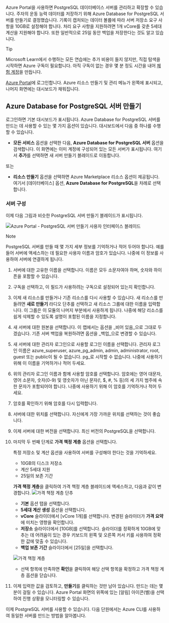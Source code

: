 Azure Portal을 사용하면 PostgreSQL 데이터베이스 서버를 관리하고 확장할 수 있습니다. 주자의 운동 능력 데이터를 저장하기 위해 Azure Database for PostgreSQL 서버를 만들기로 결정했습니다. 기록이 캡처되는 데이터 볼륨에 따라 서버 저장소 요구 사항을 10GB로 설정해야 합니다. 처리 요구 사항을 지원하려면 1개 vCore를 갖춘 5세대 계산을 지원해야 합니다. 또한 일반적으로 25일 동안 백업을 저장한다는 것도 알고 있습니다.

> [!TIP]
> Microsoft Learn에서 수행하는 모든 연습에는 추가 비용이 들지 않지만, 직접 탐색을 시작하면 Azure 구독이 필요합니다. 아직 구독이 없는 경우 몇 분 정도 시간을 내어 [체험 계정](https://azure.microsoft.com/free/?WT.mc_id=A261C142F)을 만듭니다.

[Azure Portal](https://portal.azure.com?azure-portal=true)에 로그인합니다. Azure 리소스 만들기 및 관리 메뉴가 왼쪽에 표시되고, 나머지 화면에는 대시보드가 채워집니다.

## <a name="create-an-azure-database-for-postgresql-server"></a>Azure Database for PostgreSQL 서버 만들기

로그인하면 기본 대시보드가 표시됩니다. Azure Database for PostgreSQL 서버를 만드는 데 사용할 수 있는 몇 가지 옵션이 있습니다. 대시보드에서 다음 중 하나를 수행할 수 있습니다.

- **모든 서비스** 옵션을 선택한 다음, **Azure Database for PostgreSQL 서버** 옵션을 검색합니다. 이 화면에는 이미 계정에 구성되어 있는 모든 서버가 표시됩니다. 여기서 **추가**를 선택하면 새 서버 만들기 블레이드로 이동합니다.

또는

- **리소스 만들기** 옵션을 선택하면 Azure Marketplace 리소스 옵션이 제공됩니다. 여기서 [데이터베이스] 옵션, **Azure Database for PostgreSQL**을 차례로 선택합니다.

### <a name="configure-the-server"></a>서버 구성

이제 다음 그림과 비슷한 PostgreSQL 서버 만들기 블레이드가 표시됩니다.

![Azure Portal - PostgreSQL 서버 만들기 사용자 인터페이스 블레이드](../media-draft/4-create-blade.png)

> [!NOTE]
> PostgreSQL 서버를 만들 때 몇 가지 세부 정보를 기억하거나 적어 두어야 합니다. 예를 들어 서버에 액세스하는 데 필요한 사용자 이름과 암호가 있습니다. 나중에 이 정보를 사용하여 서버에 연결하게 됩니다.

1. 서버에 대한 고유한 이름을 선택합니다. 이름은 모두 소문자여야 하며, 숫자와 하이픈을 포함할 수 있습니다.

1. 구독을 선택하고, 이 필드가 사용하려는 구독으로 설정되어 있는지 확인합니다.

1. 이제 새 리소스를 만들거나 기존 리소스를 다시 사용할 수 있습니다. 새 리소스를 만들려면 **새로 만들기** 라디오 단추를 선택하고 새 리소스 그룹에 대한 이름을 입력합니다. 이 그룹은 이 모듈의 나머지 부분에서 사용하게 됩니다. 나중에 해당 리소스를 쉽게 삭제할 수 있도록 설명이 포함된 이름을 지정합니다.

1. 새 서버에 대한 원본을 선택합니다. 이 랩에서는 옵션을 _비어 있음_으로 그대로 두겠습니다. 기존 서버 백업을 복원하려면 옵션을 _백업_으로 변경할 수 있습니다.

1. 새 서버에 대한 관리자 로그인으로 사용할 로그인 이름을 선택합니다. 관리자 로그인 이름은 azure_superuser, azure_pg_admin, admin, administrator, root, guest 또는 public이 될 수 없습니다. pg_로 시작할 수 없습니다. 나중에 사용하기 위해 이 이름을 기억하거나 적어 두세요.

1. 위의 관리자 로그인 이름과 함께 사용할 암호를 선택합니다. 암호에는 영어 대문자, 영어 소문자, 숫자(0-9) 및 영숫자가 아닌 문자(!, $, #, % 등)의 세 가지 범주에 속한 문자가 포함되어야 합니다. 나중에 사용하기 위해 이 암호를 기억하거나 적어 두세요.

1. 암호를 확인하기 위해 암호를 다시 입력합니다.

1. 서버에 대한 위치를 선택합니다. 자신에게 가장 가까운 위치를 선택하는 것이 좋습니다.

1. 이제 서버에 대한 버전을 선택합니다. 최신 버전의 PostgreSQL을 선택합니다.

1. 마지막 두 번째 단계로 **가격 책정 계층** 옵션을 선택합니다.

    특정 저장소 및 계산 옵션을 사용하여 서버를 구성해야 한다는 것을 기억하세요.

    - 10GB의 디스크 저장소
    - 계산 5세대 지원
    - 25일의 보존 기간

    **가격 책정 계층**을 클릭하여 가격 책정 계층 블레이드에 액세스하고, 다음과 같이 변경합니다. ![가격 책정 계층 단추](../media-draft/4-azure-db-pricing-tier-button.png)

    - **기본** 옵션 탭을 선택합니다.
    - **5세대 계산 생성** 옵션을 선택합니다.
    - **vCore** 슬라이더에서 [vCore 1개]를 선택합니다. 변경된 슬라이더가 **가격 요약**에 미치는 영향을 확인합니다.
    - **저장소** 슬라이더에서 [10GB]를 선택합니다. 슬라이더를 정확하게 10GB에 맞추는 데 어려움이 있는 경우 키보드의 왼쪽 및 오른쪽 커서 키를 사용하여 정확한 값에 맞출 수 있습니다.
    - **백업 보존 기간** 슬라이더에서 [25일]을 선택합니다.

    ![가격 책정 계층](../media-draft/4-azure-db-pricing-tier.png)
    - 선택 항목에 만족하면 **확인**을 클릭하여 해당 선택 항목을 확정하고 가격 책정 계층 옵션을 닫습니다.

1. 이제 입력한 값을 검토하고, **만들기**를 클릭하는 것만 남아 있습니다. 만드는 데는 몇 분이 걸릴 수 있습니다. Azure Portal 화면의 위쪽에 있는 [알림] 아이콘(벨)을 선택하여 진행 상황을 모니터링할 수 있습니다.

이제 PostgreSQL 서버를 사용할 수 있습니다. 다음 단원에서는 Azure CLI를 사용하여 동일한 서버를 만드는 방법을 알아봅니다.
